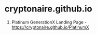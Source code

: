 # cryptonaire.github.io
1. Platinum GenerationX Landing Page - https://cryptonaire.github.io/PlatinumX
